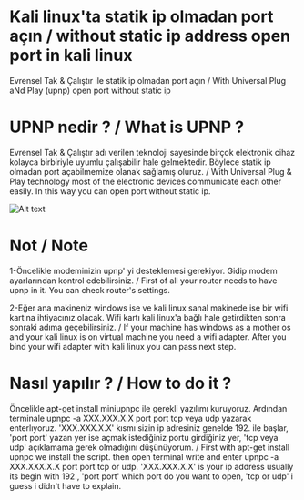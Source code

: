 # Kali linux'ta statik ip olmadan port açın / without static ip address open port in kali linux
Evrensel Tak & Çalıştır ile statik ip olmadan port açın / With Universal Plug aNd Play (upnp) open port without static ip

# UPNP nedir ? / What is UPNP ?
Evrensel Tak & Çalıştır adı verilen teknoloji sayesinde birçok elektronik cihaz kolayca birbiriyle uyumlu çalışabilir hale gelmektedir.
Böylece statik ip olmadan port açabilmemize olanak sağlamış oluruz. / With Universal Plug & Play technology most of the electronic devices communicate each other easily.
In this way you can open port without static ip.

![Alt text](https://www.teknolojihaber.net/images/upload/screenshot.1886912837.jpg)


# Not / Note
1-Öncelikle modeminizin upnp' yi desteklemesi gerekiyor. Gidip modem ayarlarından kontrol edebilirsiniz. / First of all your router needs to have upnp in it. You can check router's settings.

2-Eğer ana makineniz windows ise ve kali linux sanal makinede ise bir wifi kartına ihtiyacınız olacak. Wifi kartı kali linux'a bağlı hale getirdikten sonra sonraki adıma geçebilirsiniz. / If your machine has windows as a mother os and your kali linux is on virtual machine you need a wifi adapter. After you bind your wifi adapter with kali linux you can pass next step.


# Nasıl yapılır ? / How to do it ?
Öncelikle apt-get install miniupnpc ile gerekli yazılımı kuruyoruz. Ardından terminale upnpc -a XXX.XXX.X.X port port tcp veya udp yazarak enterlıyoruz.
'XXX.XXX.X.X' kısmı sizin ip adresiniz genelde 192. ile başlar, 'port port' yazan yer ise açmak istediğiniz portu girdiğiniz yer, 'tcp veya udp' açıklamama gerek olmadığını düşünüyorum. / First with apt-get install upnpc we install the script. then open terminal write and enter upnpc -a XXX.XXX.X.X port port tcp or udp.
'XXX.XXX.X.X' is your ip address usually its begin with 192., 'port port' which port do you want to open, 'tcp or udp' i guess i didn't have to explain.
